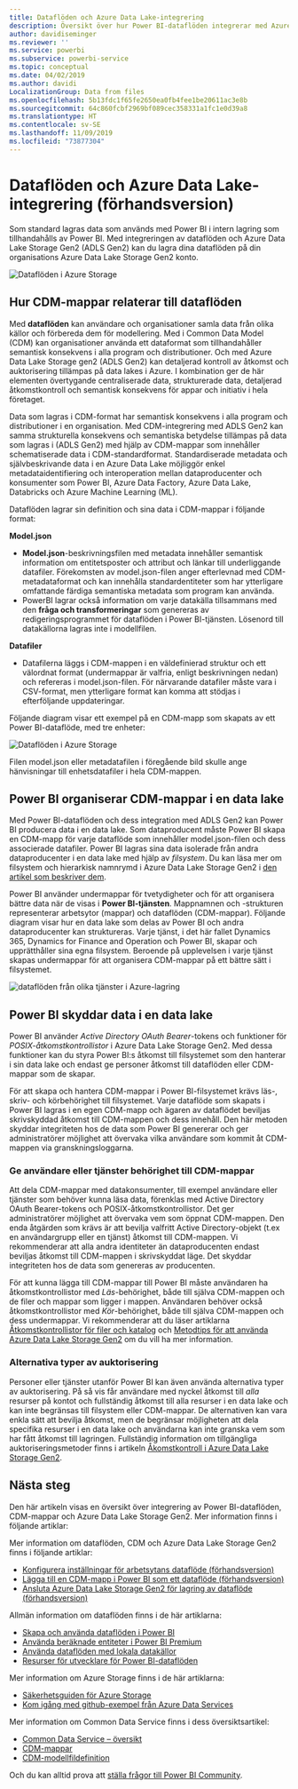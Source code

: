 ```yaml
---
title: Dataflöden och Azure Data Lake-integrering
description: Översikt över hur Power BI-dataflöden integrerar med Azure Data Lake Storage Gen2
author: davidiseminger
ms.reviewer: ''
ms.service: powerbi
ms.subservice: powerbi-service
ms.topic: conceptual
ms.date: 04/02/2019
ms.author: davidi
LocalizationGroup: Data from files
ms.openlocfilehash: 5b13fdc1f65fe2650ea0fb4fee1be20611ac3e8b
ms.sourcegitcommit: 64c860fcbf2969bf089cec358331a1fc1e0d39a8
ms.translationtype: HT
ms.contentlocale: sv-SE
ms.lasthandoff: 11/09/2019
ms.locfileid: "73877304"
---
```

# <a name="dataflows-and-azure-data-lake-integration-preview"></a>Dataflöden och Azure Data Lake-integrering (förhandsversion)

Som standard lagras data som används med Power BI i intern lagring som tillhandahålls av Power BI. Med integreringen av dataflöden och Azure Data Lake Storage Gen2 (ADLS Gen2) kan du lagra dina dataflöden på din organisations Azure Data Lake Storage Gen2 konto. 

![Dataflöden i Azure Storage](media/service-dataflows-azure-data-lake-integration/dataflows-azure-integration_01.jpg)

## <a name="how-cdm-folders-relate-to-dataflows"></a>Hur CDM-mappar relaterar till dataflöden

Med **dataflöden** kan användare och organisationer samla data från olika källor och förbereda dem för modellering. Med i Common Data Model (CDM) kan organisationer använda ett dataformat som tillhandahåller semantisk konsekvens i alla program och distributioner. Och med Azure Data Lake Storage gen2 (ADLS Gen2) kan detaljerad kontroll av åtkomst och auktorisering tillämpas på data lakes i Azure. I kombination ger de här elementen övertygande centraliserade data, strukturerade data, detaljerad åtkomstkontroll och semantisk konsekvens för appar och initiativ i hela företaget.

Data som lagras i CDM-format har semantisk konsekvens i alla program och distributioner i en organisation. Med CDM-integrering med ADLS Gen2 kan samma strukturella konsekvens och semantiska betydelse tillämpas på data som lagras i (ADLS Gen2) med hjälp av CDM-mappar som innehåller schematiserade data i CDM-standardformat. Standardiserade metadata och självbeskrivande data i en Azure Data Lake möjliggör enkel metadataidentifiering och interoperation mellan dataproducenter och konsumenter som Power BI, Azure Data Factory, Azure Data Lake, Databricks och Azure Machine Learning (ML). 

Dataflöden lagrar sin definition och sina data i CDM-mappar i följande format:

**Model.json**
* **Model.json**-beskrivningsfilen med metadata innehåller semantisk information om entitetsposter och attribut och länkar till underliggande datafiler. Förekomsten av model.json-filen anger efterlevnad med CDM-metadataformat och kan innehålla standardentiteter som har ytterligare omfattande färdiga semantiska metadata som program kan använda.
* PowerBI lagrar också information om varje datakälla tillsammans med den **fråga och transformeringar** som genereras av redigeringsprogrammet för dataflöden i Power BI-tjänsten. Lösenord till datakällorna lagras inte i modellfilen.

**Datafiler**
* Datafilerna läggs i CDM-mappen i en väldefinierad struktur och ett välordnat format (undermappar är valfria, enligt beskrivningen nedan) och refereras i model.json-filen. För närvarande datafiler måste vara i CSV-format, men ytterligare format kan komma att stödjas i efterföljande uppdateringar. 

Följande diagram visar ett exempel på en CDM-mapp som skapats av ett Power BI-dataflöde, med tre enheter:

![Dataflöden i Azure Storage](media/service-dataflows-azure-data-lake-integration/dataflows-azure-integration_01.jpg)

Filen model.json eller metadatafilen i föregående bild skulle ange hänvisningar till enhetsdatafiler i hela CDM-mappen.

## <a name="power-bi-organizes-cdm-folders-in-the-data-lake"></a>Power BI organiserar CDM-mappar i en data lake

Med Power BI-dataflöden och dess integration med ADLS Gen2 kan Power BI producera data i en data lake. Som dataproducent måste Power BI skapa en CDM-mapp för varje dataflöde som innehåller model.json-filen och dess associerade datafiler. Power BI lagras sina data isolerade från andra dataproducenter i en data lake med hjälp av *filsystem*. Du kan läsa mer om filsystem och hierarkisk namnrymd i Azure Data Lake Storage Gen2 i [den artikel som beskriver dem](https://docs.microsoft.com/azure/storage/data-lake-storage/namespace).

Power BI använder undermappar för tvetydigheter och för att organisera bättre data när de visas i **Power BI-tjänsten**. Mappnamnen och -strukturen representerar arbetsytor (mappar) och dataflöden (CDM-mappar). Följande diagram visar hur en data lake som delas av Power BI och andra dataproducenter kan struktureras. Varje tjänst, i det här fallet Dynamics 365, Dynamics for Finance and Operation och Power BI, skapar och upprätthåller sina egna filsystem. Beroende på upplevelsen i varje tjänst skapas undermappar för att organisera CDM-mappar på ett bättre sätt i filsystemet. 

![dataflöden från olika tjänster i Azure-lagring](media/service-dataflows-azure-data-lake-integration/dataflows-azure-integration_02.jpg)

## <a name="power-bi-protects-data-in-the-data-lake"></a>Power BI skyddar data i en data lake

Power BI använder *Active Directory OAuth Bearer*-tokens och funktioner för *POSIX-åtkomstkontrollistor* i Azure Data Lake Storage Gen2. Med dessa funktioner kan du styra Power BI:s åtkomst till filsystemet som den hanterar i sin data lake och endast ge personer åtkomst till dataflöden eller CDM-mappar som de skapar. 

För att skapa och hantera CDM-mappar i Power BI-filsystemet krävs läs-, skriv- och körbehörighet till filsystemet. Varje dataflöde som skapats i Power BI lagras i en egen CDM-mapp och ägaren av dataflödet beviljas skrivskyddad åtkomst till CDM-mappen och dess innehåll. Den här metoden skyddar integriteten hos de data som Power BI genererar och ger administratörer möjlighet att övervaka vilka användare som kommit åt CDM-mappen via granskningsloggarna. 

### <a name="authorizing-users-or-services-for-cdm-folders"></a>Ge användare eller tjänster behörighet till CDM-mappar

Att dela CDM-mappar med datakonsumenter, till exempel användare eller tjänster som behöver kunna läsa data, förenklas med Active Directory OAuth Bearer-tokens och POSIX-åtkomstkontrollistor. Det ger administratörer möjlighet att övervaka vem som öppnat CDM-mappen. Den enda åtgärden som krävs är att bevilja valfritt Active Directory-objekt (t.ex en användargrupp eller en tjänst) åtkomst till CDM-mappen. Vi rekommenderar att alla andra identiteter än dataproducenten endast beviljas åtkomst till CDM-mappen i skrivskyddat läge. Det skyddar integriteten hos de data som genereras av producenten.

För att kunna lägga till CDM-mappar till Power BI måste användaren ha åtkomstkontrollistor med *Läs*-behörighet, både till själva CDM-mappen och de filer och mappar som ligger i mappen. Användaren behöver också åtkomstkontrollistor med *Kör*-behörighet, både till själva CDM-mappen och dess undermappar. Vi rekommenderar att du läser artiklarna [Åtkomstkontrollistor för filer och katalog](https://docs.microsoft.com/azure/storage/blobs/data-lake-storage-access-control#access-control-lists-on-files-and-directories) och [Metodtips för att använda Azure Data Lake Storage Gen2](https://docs.microsoft.com/azure/storage/blobs/data-lake-storage-best-practices) om du vill ha mer information.


### <a name="alternative-forms-of-authorization"></a>Alternativa typer av auktorisering

Personer eller tjänster utanför Power BI kan även använda alternativa typer av auktorisering. På så vis får användare med nyckel åtkomst till *alla* resurser på kontot och fullständig åtkomst till alla resurser i en data lake och kan inte begränsas till filsystem eller CDM-mappar. De alternativen kan vara enkla sätt att bevilja åtkomst, men de begränsar möjligheten att dela specifika resurser i en data lake och användarna kan inte granska vem som har fått åtkomst till lagringen. Fullständig information om tillgängliga auktoriseringsmetoder finns i artikeln [Åkomstkontroll i Azure Data Lake Storage Gen2](https://docs.microsoft.com/azure/storage/blobs/data-lake-storage-access-control
).


## <a name="next-steps"></a>Nästa steg

Den här artikeln visas en översikt över integrering av Power BI-dataflöden, CDM-mappar och Azure Data Lake Storage Gen2. Mer information finns i följande artiklar:

Mer information om dataflöden, CDM och Azure Data Lake Storage Gen2 finns i följande artiklar:

* [Konfigurera inställningar för arbetsytans dataflöde (förhandsversion)](service-dataflows-configure-workspace-storage-settings.md)
* [Lägga till en CDM-mapp i Power BI som ett dataflöde (förhandsversion)](service-dataflows-add-cdm-folder.md)
* [Ansluta Azure Data Lake Storage Gen2 för lagring av dataflöde (förhandsversion)](service-dataflows-connect-azure-data-lake-storage-gen2.md)

Allmän information om dataflöden finns i de här artiklarna:

* [Skapa och använda dataflöden i Power BI](service-dataflows-create-use.md)
* [Använda beräknade entiteter i Power BI Premium](service-dataflows-computed-entities-premium.md)
* [Använda dataflöden med lokala datakällor](service-dataflows-on-premises-gateways.md)
* [Resurser för utvecklare för Power BI-dataflöden](service-dataflows-developer-resources.md)

Mer information om Azure Storage finns i de här artiklarna:
* [Säkerhetsguiden för Azure Storage](https://docs.microsoft.com/azure/storage/common/storage-security-guide)
* [Kom igång med github-exempel från Azure Data Services](https://aka.ms/cdmadstutorial)

Mer information om Common Data Service finns i dess översiktsartikel:
* [Common Data Service – översikt ](https://docs.microsoft.com/powerapps/common-data-model/overview)
* [CDM-mappar](https://go.microsoft.com/fwlink/?linkid=2045304)
* [CDM-modellfildefinition](https://go.microsoft.com/fwlink/?linkid=2045521)

Och du kan alltid prova att [ställa frågor till Power BI Community](https://community.powerbi.com/).
